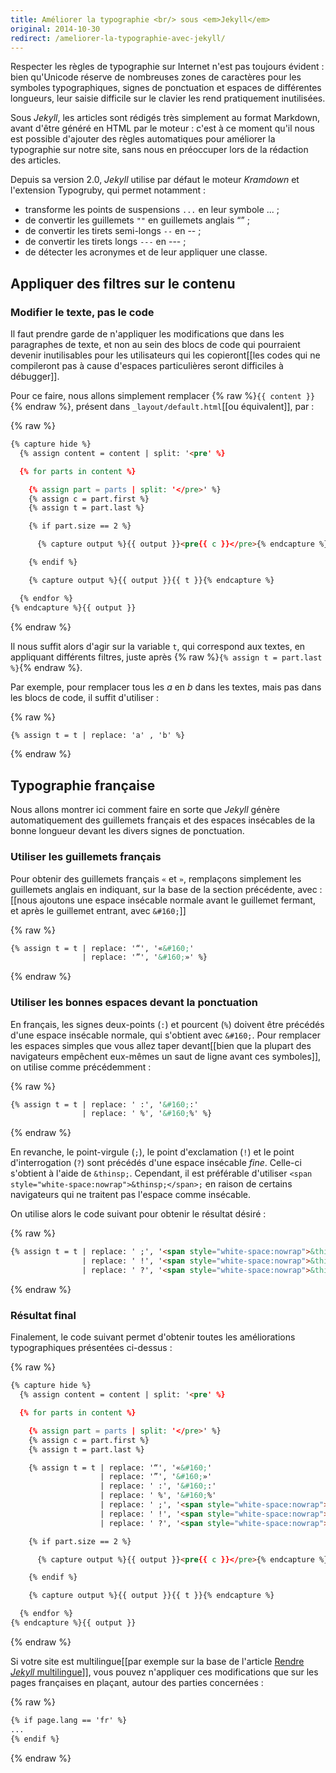 ```yaml
---
title: Améliorer la typographie <br/> sous <em>Jekyll</em>
original: 2014-10-30
redirect: /ameliorer-la-typographie-avec-jekyll/
---
```


Respecter les règles de typographie sur Internet n'est pas toujours évident : bien qu'Unicode réserve de nombreuses zones de caractères pour les symboles typographiques, signes de ponctuation et espaces de différentes longueurs, leur saisie difficile sur le clavier les rend pratiquement inutilisées.

Sous *Jekyll*, les articles sont rédigés très simplement au format Markdown, avant d'être généré en HTML par le moteur : c'est à ce moment qu'il nous est possible d'ajouter des règles automatiques pour améliorer la typographie sur notre site, sans nous en préoccuper lors de la rédaction des articles.

Depuis sa version 2.0, *Jekyll* utilise par défaut le moteur *Kramdown* et l'extension Typogruby, qui permet notamment :

* transforme les points de suspensions `...` en leur symbole ... ;
* de convertir les guillemets `""` en guillemets anglais “” ;
* de convertir les tirets semi-longs  `--` en -- ;
* de convertir les tirets longs  `---` en --- ;
* de détecter les acronymes et de leur appliquer une classe.

## Appliquer des filtres sur le contenu

### Modifier le texte, pas le code

Il faut prendre garde de n'appliquer les modifications que dans les paragraphes de texte, et non au sein des blocs de code qui pourraient devenir inutilisables pour les utilisateurs qui les copieront[[les codes qui ne compileront pas à cause d'espaces particulières seront difficiles à débugger]].

Pour ce faire, nous allons simplement remplacer {% raw %}`{{ content }}`{% endraw %}, présent dans `_layout/default.html`[[ou équivalent]], par :

{% raw %}
```html
{% capture hide %}
  {% assign content = content | split: '<pre' %}

  {% for parts in content %}

    {% assign part = parts | split: '</pre>' %}
    {% assign c = part.first %}
    {% assign t = part.last %}

    {% if part.size == 2 %}

      {% capture output %}{{ output }}<pre{{ c }}</pre>{% endcapture %}

    {% endif %}

    {% capture output %}{{ output }}{{ t }}{% endcapture %}

  {% endfor %}
{% endcapture %}{{ output }}
```
{% endraw %}

Il nous suffit alors d'agir sur la variable `t`, qui correspond aux textes, en appliquant différents filtres, juste après {% raw %}`{% assign t = part.last %}`{% endraw %}.

Par exemple, pour remplacer tous les *a* en *b* dans les textes, mais pas dans les blocs de code, il suffit d'utiliser :

{% raw %}
```html
{% assign t = t | replace: 'a' , 'b' %}
```
{% endraw %}

## Typographie française

Nous allons montrer ici comment faire en sorte que *Jekyll* génère automatiquement des guillemets français et des espaces insécables de la bonne longueur devant les divers signes de ponctuation.

### Utiliser les guillemets français

Pour obtenir des guillemets français `«` et `»`, remplaçons simplement les guillemets anglais en indiquant, sur la base de la section précédente, avec :[[nous ajoutons une espace insécable normale avant le guillemet fermant, et après le guillemet entrant, avec `&#160;`]]

{% raw %}
```html
{% assign t = t | replace: '“', '«&#160;'
                | replace: '”', '&#160;»' %}
```
{% endraw %}

### Utiliser les bonnes espaces devant la ponctuation

En français, les signes deux-points (`:`) et pourcent (`%`) doivent être précédés d'une espace insécable normale, qui s'obtient avec `&#160;`. Pour remplacer les espaces simples que vous allez taper devant[[bien que la plupart des navigateurs empêchent eux-mêmes un saut de ligne avant ces symboles]], on utilise comme précédemment :

{% raw %}
```html
{% assign t = t | replace: ' :', '&#160;:'
                | replace: ' %', '&#160;%' %}
```
{% endraw %}

En revanche, le point-virgule (`;`), le point d'exclamation (`!`) et le point  d'interrogation (`?`) sont précédés d'une espace insécable *fine*. Celle-ci s'obtient à l'aide de `&thinsp;`. Cependant, il est préférable d'utiliser `<span style="white-space:nowrap">&thinsp;</span>;` en raison de certains navigateurs qui ne traitent pas l'espace comme insécable.

On utilise alors le code suivant pour obtenir le résultat désiré :

{% raw %}
```html
{% assign t = t | replace: ' ;', '<span style="white-space:nowrap">&thinsp;</span>;'
                | replace: ' !', '<span style="white-space:nowrap">&thinsp;</span>!'
                | replace: ' ?', '<span style="white-space:nowrap">&thinsp;</span>?' %}
```
{% endraw %}

### Résultat final

Finalement, le code suivant permet d'obtenir toutes les améliorations typographiques présentées ci-dessus :

{% raw %}
```html
{% capture hide %}
  {% assign content = content | split: '<pre' %}

  {% for parts in content %}

    {% assign part = parts | split: '</pre>' %}
    {% assign c = part.first %}
    {% assign t = part.last %}

    {% assign t = t | replace: '“', '«&#160;'
                    | replace: '”', '&#160;»'
                    | replace: ' :', '&#160;:'
                    | replace: ' %', '&#160;%'
                    | replace: ' ;', '<span style="white-space:nowrap">&thinsp;</span>;'
                    | replace: ' !', '<span style="white-space:nowrap">&thinsp;</span>!'
                    | replace: ' ?', '<span style="white-space:nowrap">&thinsp;</span>?' %}

    {% if part.size == 2 %}

      {% capture output %}{{ output }}<pre{{ c }}</pre>{% endcapture %}

    {% endif %}

    {% capture output %}{{ output }}{{ t }}{% endcapture %}

  {% endfor %}
{% endcapture %}{{ output }}
```
{% endraw %}

Si votre site est multilingue[[par exemple sur la base de l'article [Rendre *Jekyll* multilingue](/rendre-jekyll-multilingue/)]], vous pouvez n'appliquer ces modifications que sur les pages françaises en plaçant, autour des parties concernées :

{% raw %}
```html
{% if page.lang == 'fr' %}
...
{% endif %}
```
{% endraw %}

